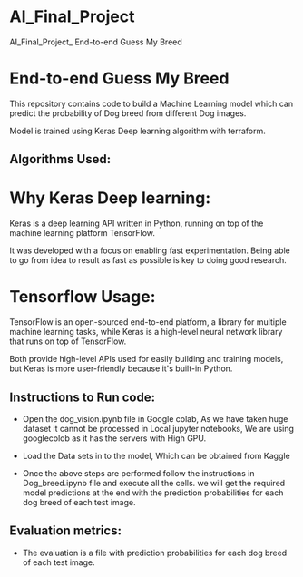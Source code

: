 # AI_Final_Project
AI_Final_Project_ End-to-end Guess My Breed


# End-to-end Guess My Breed


This repository contains code to build  a Machine Learning model  which can predict the probability of Dog breed from different Dog images.

Model is trained using Keras Deep learning algorithm with terraform. 



## Algorithms Used:
# Why Keras Deep learning:

Keras is a deep learning API written in Python, running on top of the machine learning platform TensorFlow. 

It was developed with a focus on enabling fast experimentation. Being able to go from idea to result as fast as possible is key to doing good research.

# Tensorflow Usage:

TensorFlow is an open-sourced end-to-end platform, a library for multiple machine learning tasks, while Keras is a high-level neural network library that runs on top of TensorFlow. 

Both provide high-level APIs used for easily building and training models, but Keras is more user-friendly because it's built-in Python.

## Instructions to Run code:

- Open the dog_vision.ipynb file in Google colab, As we have taken huge dataset it cannot be processed in Local jupyter notebooks,
 We are using googlecolob as it has the servers with High GPU.

- Load the Data sets in to the model, Which can be obtained from Kaggle

- Once the above steps are performed follow the instructions in Dog_breed.ipynb file and execute all the cells.
  we will get the required model predictions at the end with the prediction probabilities for each dog breed of each test image.

 
## Evaluation metrics:
  
  - The evaluation is a file with prediction probabilities for each dog breed of each test image.
